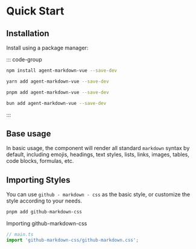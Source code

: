 # Quick Start

## Installation

Install using a package manager:

::: code-group

```bash [npm]
npm install agent-markdown-vue --save-dev
```

```bash [yarn]
yarn add agent-markdown-vue --save-dev
```

```bash [pnpm]
pnpm add agent-markdown-vue --save-dev
```

```bash [bun]
bun add agent-markdown-vue --save-dev
```

:::

## Base usage

In basic usage, the component will render all standard `markdown` syntax by default, including emojis, headings, text styles, lists, links, images, tables, code blocks, formulas, etc.

<demo vue="markdown/enbasic.vue"   />

## Importing Styles

You can use `github - markdown - css` as the basic style, or customize the style according to your needs.

```bash [pnpm]
pnpm add github-markdown-css
```

Importing github-markdown-css

```ts
// main.ts
import 'github-markdown-css/github-markdown.css';
```
